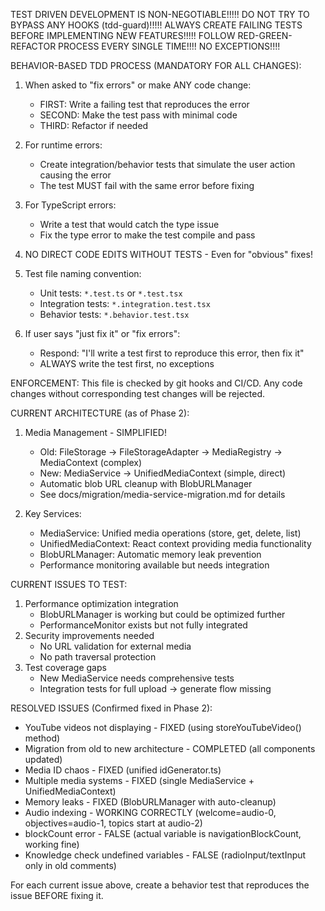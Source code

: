 TEST DRIVEN DEVELOPMENT IS NON-NEGOTIABLE!!!!!
DO NOT TRY TO BYPASS ANY HOOKS (tdd-guard)!!!!!
ALWAYS CREATE FAILING TESTS BEFORE IMPLEMENTING NEW FEATURES!!!!!
FOLLOW RED-GREEN-REFACTOR PROCESS EVERY SINGLE TIME!!!! NO EXCEPTIONS!!!!

BEHAVIOR-BASED TDD PROCESS (MANDATORY FOR ALL CHANGES):
1. When asked to "fix errors" or make ANY code change:
   - FIRST: Write a failing test that reproduces the error
   - SECOND: Make the test pass with minimal code
   - THIRD: Refactor if needed
   
2. For runtime errors:
   - Create integration/behavior tests that simulate the user action causing the error
   - The test MUST fail with the same error before fixing
   
3. For TypeScript errors:
   - Write a test that would catch the type issue
   - Fix the type error to make the test compile and pass

4. NO DIRECT CODE EDITS WITHOUT TESTS - Even for "obvious" fixes!

5. Test file naming convention:
   - Unit tests: `*.test.ts` or `*.test.tsx`  
   - Integration tests: `*.integration.test.tsx`
   - Behavior tests: `*.behavior.test.tsx`

6. If user says "just fix it" or "fix errors":
   - Respond: "I'll write a test first to reproduce this error, then fix it"
   - ALWAYS write the test first, no exceptions

ENFORCEMENT: This file is checked by git hooks and CI/CD. Any code changes without corresponding test changes will be rejected.

CURRENT ARCHITECTURE (as of Phase 2):
1. Media Management - SIMPLIFIED!
   - Old: FileStorage → FileStorageAdapter → MediaRegistry → MediaContext (complex)
   - New: MediaService → UnifiedMediaContext (simple, direct)
   - Automatic blob URL cleanup with BlobURLManager
   - See docs/migration/media-service-migration.md for details

2. Key Services:
   - MediaService: Unified media operations (store, get, delete, list)
   - UnifiedMediaContext: React context providing media functionality
   - BlobURLManager: Automatic memory leak prevention
   - Performance monitoring available but needs integration

CURRENT ISSUES TO TEST:
1. Performance optimization integration
   - BlobURLManager is working but could be optimized further
   - PerformanceMonitor exists but not fully integrated
2. Security improvements needed
   - No URL validation for external media
   - No path traversal protection
3. Test coverage gaps
   - New MediaService needs comprehensive tests
   - Integration tests for full upload → generate flow missing

RESOLVED ISSUES (Confirmed fixed in Phase 2):
- YouTube videos not displaying - FIXED (using storeYouTubeVideo() method)
- Migration from old to new architecture - COMPLETED (all components updated)
- Media ID chaos - FIXED (unified idGenerator.ts)
- Multiple media systems - FIXED (single MediaService + UnifiedMediaContext)
- Memory leaks - FIXED (BlobURLManager with auto-cleanup)
- Audio indexing - WORKING CORRECTLY (welcome=audio-0, objectives=audio-1, topics start at audio-2)
- blockCount error - FALSE (actual variable is navigationBlockCount, working fine)
- Knowledge check undefined variables - FALSE (radioInput/textInput only in old comments)

For each current issue above, create a behavior test that reproduces the issue BEFORE fixing it.